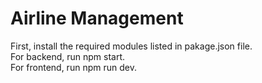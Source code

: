 # Airline Management
First, install the required modules listed in pakage.json file.<br>
For backend, run npm start.<br>
For frontend, run npm run dev.
